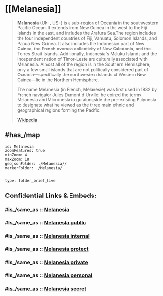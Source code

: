 
# [[Melanesia]] 

> **Melanesia** (UK: , US: ) is a sub-region of Oceania in the southwestern Pacific Ocean. It extends from New Guinea in the west to the Fiji Islands in the east, and includes the Arafura Sea.The region includes the four independent countries of Fiji, Vanuatu, Solomon Islands, and Papua New Guinea. It also includes the Indonesian part of New Guinea, the French oversea collectivity of New Caledonia, and the Torres Strait Islands. Additionally, Indonesia's Maluku Islands and the independent nation of Timor-Leste are culturally associated with Melanesia. Almost all of the region is in the Southern Hemisphere; only a few small islands that are not politically considered part of Oceania—specifically the northwestern islands of Western New Guinea—lie in the Northern Hemisphere.
>
> The name Melanesia (in French, Mélanésie) was first used in 1832 by French navigator Jules Dumont d'Urville: he coined the terms Melanesia and Micronesia to go alongside the pre-existing Polynesia to designate what he viewed as the three main ethnic and geographical regions forming the Pacific.
>
> [Wikipedia](https://en.wikipedia.org/wiki/Melanesia)


## #has_/map 


```leaflet
id: Melanesia
zoomFeatures: true 
minZoom: 4 
maxZoom: 18
geojsonFolder: ./Melanesia//
markerFolder: ./Melanesia/
```



```folderv
```

```ccard
type: folder_brief_live
```
 


## Confidential Links & Embeds: 

### #is_/same_as :: [Melanesia](/_Standards/Earth/Continent/Australasia/Melanesia.md) 

### #is_/same_as :: [Melanesia.public](/_public/Earth/Continent/Australasia/Melanesia.public.md) 

### #is_/same_as :: [Melanesia.internal](/_internal/Earth/Continent/Australasia/Melanesia.internal.md) 

### #is_/same_as :: [Melanesia.protect](/_protect/Earth/Continent/Australasia/Melanesia.protect.md) 

### #is_/same_as :: [Melanesia.private](/_private/Earth/Continent/Australasia/Melanesia.private.md) 

### #is_/same_as :: [Melanesia.personal](/_personal/Earth/Continent/Australasia/Melanesia.personal.md) 

### #is_/same_as :: [Melanesia.secret](/_secret/Earth/Continent/Australasia/Melanesia.secret.md)

